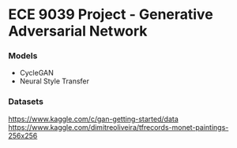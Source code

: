 # ECE 9039 Project - Generative Adversarial Network

### Models

* CycleGAN
* Neural Style Transfer

### Datasets 

https://www.kaggle.com/c/gan-getting-started/data
https://www.kaggle.com/dimitreoliveira/tfrecords-monet-paintings-256x256

